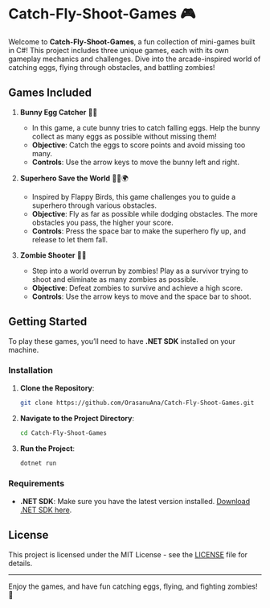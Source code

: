 # Catch-Fly-Shoot-Games 🎮

Welcome to **Catch-Fly-Shoot-Games**, a fun collection of mini-games built in C#! This project includes three unique games, each with its own gameplay mechanics and challenges. Dive into the arcade-inspired world of catching eggs, flying through obstacles, and battling zombies!

## Games Included

1. **Bunny Egg Catcher** 🐰🥚
   - In this game, a cute bunny tries to catch falling eggs. Help the bunny collect as many eggs as possible without missing them!
   - **Objective**: Catch the eggs to score points and avoid missing too many.
   - **Controls**: Use the arrow keys to move the bunny left and right.

2. **Superhero Save the World** 🦸‍♂️🌍
   - Inspired by Flappy Birds, this game challenges you to guide a superhero through various obstacles.
   - **Objective**: Fly as far as possible while dodging obstacles. The more obstacles you pass, the higher your score.
   - **Controls**: Press the space bar to make the superhero fly up, and release to let them fall.

3. **Zombie Shooter** 🧟🔫
   - Step into a world overrun by zombies! Play as a survivor trying to shoot and eliminate as many zombies as possible.
   - **Objective**: Defeat zombies to survive and achieve a high score.
   - **Controls**: Use the arrow keys to move and the space bar to shoot.

## Getting Started

To play these games, you’ll need to have **.NET SDK** installed on your machine.

### Installation

1. **Clone the Repository**:
   ```bash
   git clone https://github.com/OrasanuAna/Catch-Fly-Shoot-Games.git
   ```
2. **Navigate to the Project Directory**:
   ```bash
   cd Catch-Fly-Shoot-Games
   ```
3. **Run the Project**:
   ```bash
   dotnet run
   ```

### Requirements

- **.NET SDK**: Make sure you have the latest version installed. [Download .NET SDK here](https://dotnet.microsoft.com/download).

## License

This project is licensed under the MIT License - see the [LICENSE](LICENSE) file for details.

---

Enjoy the games, and have fun catching eggs, flying, and fighting zombies! 🎉
